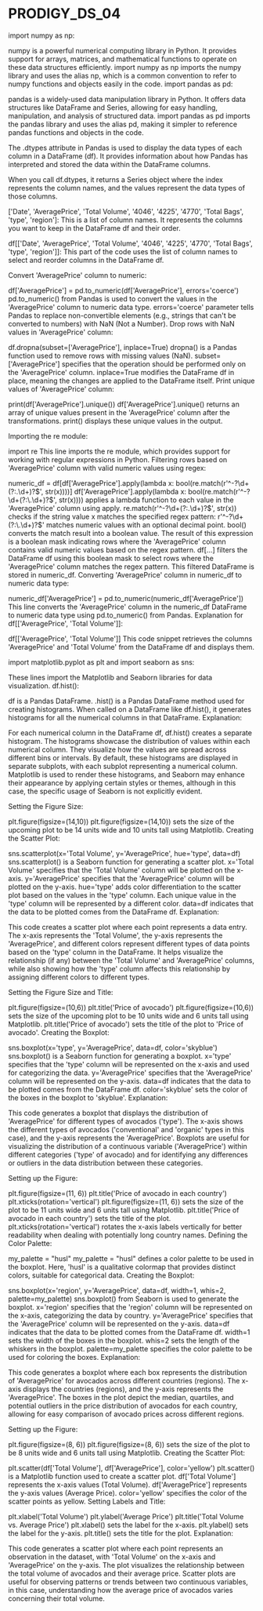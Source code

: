 # PRODIGY_DS_04

import numpy as np:

numpy is a powerful numerical computing library in Python. It provides support for arrays, matrices, and mathematical functions to operate on these data structures efficiently.
import numpy as np imports the numpy library and uses the alias np, which is a common convention to refer to numpy functions and objects easily in the code.
import pandas as pd:

pandas is a widely-used data manipulation library in Python. It offers data structures like DataFrame and Series, allowing for easy handling, manipulation, and analysis of structured data.
import pandas as pd imports the pandas library and uses the alias pd, making it simpler to reference pandas functions and objects in the code.

The .dtypes attribute in Pandas is used to display the data types of each column in a DataFrame (df). It provides information about how Pandas has interpreted and stored the data within the DataFrame columns.

When you call df.dtypes, it returns a Series object where the index represents the column names, and the values represent the data types of those columns.

['Date', 'AveragePrice', 'Total Volume', '4046', '4225', '4770', 'Total Bags', 'type', 'region']: This is a list of column names. It represents the columns you want to keep in the DataFrame df and their order.

df[['Date', 'AveragePrice', 'Total Volume', '4046', '4225', '4770', 'Total Bags', 'type', 'region']]: This part of the code uses the list of column names to select and reorder columns in the DataFrame df.

Convert 'AveragePrice' column to numeric:


df['AveragePrice'] = pd.to_numeric(df['AveragePrice'], errors='coerce')
pd.to_numeric() from Pandas is used to convert the values in the 'AveragePrice' column to numeric data type.
errors='coerce' parameter tells Pandas to replace non-convertible elements (e.g., strings that can't be converted to numbers) with NaN (Not a Number).
Drop rows with NaN values in 'AveragePrice' column:


df.dropna(subset=['AveragePrice'], inplace=True)
dropna() is a Pandas function used to remove rows with missing values (NaN).
subset=['AveragePrice'] specifies that the operation should be performed only on the 'AveragePrice' column.
inplace=True modifies the DataFrame df in place, meaning the changes are applied to the DataFrame itself.
Print unique values of 'AveragePrice' column:


print(df['AveragePrice'].unique())
df['AveragePrice'].unique() returns an array of unique values present in the 'AveragePrice' column after the transformations.
print() displays these unique values in the output.


Importing the re module:


import re
This line imports the re module, which provides support for working with regular expressions in Python.
Filtering rows based on 'AveragePrice' column with valid numeric values using regex:


numeric_df = df[df['AveragePrice'].apply(lambda x: bool(re.match(r'^-?\d+(?:\.\d+)?$', str(x))))]
df['AveragePrice'].apply(lambda x: bool(re.match(r'^-?\d+(?:\.\d+)?$', str(x)))) applies a lambda function to each value in the 'AveragePrice' column using apply.
re.match(r'^-?\d+(?:\.\d+)?$', str(x)) checks if the string value x matches the specified regex pattern:
r'^-?\d+(?:\.\d+)?$' matches numeric values with an optional decimal point.
bool() converts the match result into a boolean value.
The result of this expression is a boolean mask indicating rows where the 'AveragePrice' column contains valid numeric values based on the regex pattern.
df[...] filters the DataFrame df using this boolean mask to select rows where the 'AveragePrice' column matches the regex pattern. This filtered DataFrame is stored in numeric_df.
Converting 'AveragePrice' column in numeric_df to numeric data type:


numeric_df['AveragePrice'] = pd.to_numeric(numeric_df['AveragePrice'])
This line converts the 'AveragePrice' column in the numeric_df DataFrame to numeric data type using pd.to_numeric() from Pandas.
Explanation for df[['AveragePrice', 'Total Volume']]:


df[['AveragePrice', 'Total Volume']]
This code snippet retrieves the columns 'AveragePrice' and 'Total Volume' from the DataFrame df and displays them.

import matplotlib.pyplot as plt and import seaborn as sns:

These lines import the Matplotlib and Seaborn libraries for data visualization.
df.hist():

df is a Pandas DataFrame.
.hist() is a Pandas DataFrame method used for creating histograms.
When called on a DataFrame like df.hist(), it generates histograms for all the numerical columns in that DataFrame.
Explanation:

For each numerical column in the DataFrame df, df.hist() creates a separate histogram.
The histograms showcase the distribution of values within each numerical column. They visualize how the values are spread across different bins or intervals.
By default, these histograms are displayed in separate subplots, with each subplot representing a numerical column.
Matplotlib is used to render these histograms, and Seaborn may enhance their appearance by applying certain styles or themes, although in this case, the specific usage of Seaborn is not explicitly evident.

Setting the Figure Size:

plt.figure(figsize=(14,10))
plt.figure(figsize=(14,10)) sets the size of the upcoming plot to be 14 units wide and 10 units tall using Matplotlib.
Creating the Scatter Plot:


sns.scatterplot(x='Total Volume', y='AveragePrice', hue='type', data=df)
sns.scatterplot() is a Seaborn function for generating a scatter plot.
x='Total Volume' specifies that the 'Total Volume' column will be plotted on the x-axis.
y='AveragePrice' specifies that the 'AveragePrice' column will be plotted on the y-axis.
hue='type' adds color differentiation to the scatter plot based on the values in the 'type' column. Each unique value in the 'type' column will be represented by a different color.
data=df indicates that the data to be plotted comes from the DataFrame df.
Explanation:

This code creates a scatter plot where each point represents a data entry.
The x-axis represents the 'Total Volume', the y-axis represents the 'AveragePrice', and different colors represent different types of data points based on the 'type' column in the DataFrame.
It helps visualize the relationship (if any) between the 'Total Volume' and 'AveragePrice' columns, while also showing how the 'type' column affects this relationship by assigning different colors to different types.

Setting the Figure Size and Title:


plt.figure(figsize=(10,6))
plt.title('Price of avocado')
plt.figure(figsize=(10,6)) sets the size of the upcoming plot to be 10 units wide and 6 units tall using Matplotlib.
plt.title('Price of avocado') sets the title of the plot to 'Price of avocado'.
Creating the Boxplot:


sns.boxplot(x='type', y='AveragePrice', data=df, color='skyblue')
sns.boxplot() is a Seaborn function for generating a boxplot.
x='type' specifies that the 'type' column will be represented on the x-axis and used for categorizing the data.
y='AveragePrice' specifies that the 'AveragePrice' column will be represented on the y-axis.
data=df indicates that the data to be plotted comes from the DataFrame df.
color='skyblue' sets the color of the boxes in the boxplot to 'skyblue'.
Explanation:

This code generates a boxplot that displays the distribution of 'AveragePrice' for different types of avocados ('type').
The x-axis shows the different types of avocados ('conventional' and 'organic' types in this case), and the y-axis represents the 'AveragePrice'.
Boxplots are useful for visualizing the distribution of a continuous variable ('AveragePrice') within different categories ('type' of avocado) and for identifying any differences or outliers in the data distribution between these categories.


Setting up the Figure:

plt.figure(figsize=(11, 6))
plt.title('Price of avocado in each country')
plt.xticks(rotation='vertical')
plt.figure(figsize=(11, 6)) sets the size of the plot to be 11 units wide and 6 units tall using Matplotlib.
plt.title('Price of avocado in each country') sets the title of the plot.
plt.xticks(rotation='vertical') rotates the x-axis labels vertically for better readability when dealing with potentially long country names.
Defining the Color Palette:


my_palette = "husl"
my_palette = "husl" defines a color palette to be used in the boxplot. Here, 'husl' is a qualitative colormap that provides distinct colors, suitable for categorical data.
Creating the Boxplot:


sns.boxplot(x='region', y='AveragePrice', data=df, width=1, whis=2, palette=my_palette)
sns.boxplot() from Seaborn is used to generate the boxplot.
x='region' specifies that the 'region' column will be represented on the x-axis, categorizing the data by country.
y='AveragePrice' specifies that the 'AveragePrice' column will be represented on the y-axis.
data=df indicates that the data to be plotted comes from the DataFrame df.
width=1 sets the width of the boxes in the boxplot.
whis=2 sets the length of the whiskers in the boxplot.
palette=my_palette specifies the color palette to be used for coloring the boxes.
Explanation:

This code generates a boxplot where each box represents the distribution of 'AveragePrice' for avocados across different countries (regions).
The x-axis displays the countries (regions), and the y-axis represents the 'AveragePrice'.
The boxes in the plot depict the median, quartiles, and potential outliers in the price distribution of avocados for each country, allowing for easy comparison of avocado prices across different regions.


Setting up the Figure:


plt.figure(figsize=(8, 6))
plt.figure(figsize=(8, 6)) sets the size of the plot to be 8 units wide and 6 units tall using Matplotlib.
Creating the Scatter Plot:


plt.scatter(df['Total Volume'], df['AveragePrice'], color='yellow')
plt.scatter() is a Matplotlib function used to create a scatter plot.
df['Total Volume'] represents the x-axis values (Total Volume).
df['AveragePrice'] represents the y-axis values (Average Price).
color='yellow' specifies the color of the scatter points as yellow.
Setting Labels and Title:


plt.xlabel('Total Volume')
plt.ylabel('Average Price')
plt.title('Total Volume vs. Average Price')
plt.xlabel() sets the label for the x-axis.
plt.ylabel() sets the label for the y-axis.
plt.title() sets the title for the plot.
Explanation:

This code generates a scatter plot where each point represents an observation in the dataset, with 'Total Volume' on the x-axis and 'AveragePrice' on the y-axis.
The plot visualizes the relationship between the total volume of avocados and their average price.
Scatter plots are useful for observing patterns or trends between two continuous variables, in this case, understanding how the average price of avocados varies concerning their total volume.
